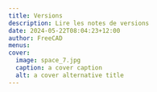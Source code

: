 ```yaml
---
title: Versions
description: Lire les notes de versions
date: 2024-05-22T08:04:23+12:00
author: FreeCAD
menus:
cover:
  image: space_7.jpg
  caption: a cover caption
  alt: a cover alternative title
---
```


[comment]: # (Please do not add content in this Releases _index file. The layout of the Releases page is generated from template rules by the theme.)